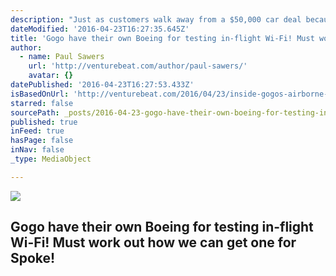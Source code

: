 ```yaml
---
description: "Just as customers walk away from a $50,000 car deal because the cupholder is too small, in-flight Wi-Fi may play a disproportionately pivotal part in flyers' decision-making. A Honeywell survey from 2014 suggested that two-thirds of passengers choose their airlines and routes based on the availability of Wi-Fi on planes, and almost a quarter of respondents indicated they had paid more for a flight to ensure they had Wi-Fi on board."
dateModified: '2016-04-23T16:27:35.645Z'
title: 'Gogo have their own Boeing for testing in-flight Wi-Fi! Must work out how we can get one for Spoke!'
author:
  - name: Paul Sawers
    url: 'http://venturebeat.com/author/paul-sawers/'
    avatar: {}
datePublished: '2016-04-23T16:27:53.433Z'
isBasedOnUrl: 'http://venturebeat.com/2016/04/23/inside-gogos-airborne-lab-for-testing-in-flight-wi-fi/'
starred: false
sourcePath: _posts/2016-04-23-gogo-have-their-own-boeing-for-testing-in-flight-wi-fi-must.md
published: true
inFeed: true
hasPage: false
inNav: false
_type: MediaObject

---
```

<article style=""><img src="https://s3-us-west-2.amazonaws.com/the-grid-img/p/0545384cc69ae6b35e062ddb82c08a2e0336a089.jpg" /><h1>Gogo have their own Boeing for testing in-flight Wi-Fi! Must work out how we can get one for Spoke!</h1></article>